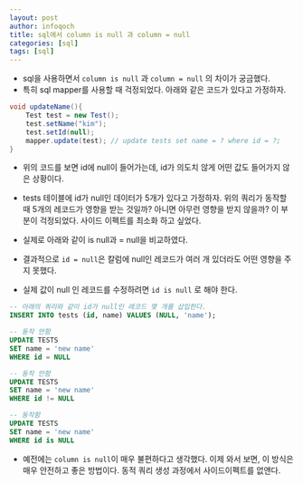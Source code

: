 ```yaml
---
layout: post
author: infoqoch
title: sql에서 column is null 과 column = null
categories: [sql]
tags: [sql]
---
```


- sql을 사용하면서 `column is null` 과 `column = null` 의 차이가 궁금했다. 
- 특히 sql mapper를 사용할 때 걱정되었다. 아래와 같은 코드가 있다고 가정하자.

```java
void updateName(){
    Test test = new Test();
    test.setName("kim");
    test.setId(null);
    mapper.update(test); // update tests set name = ? where id = ?; 
}
```
- 위의 코드를 보면 id에 null이 들어가는데, id가 의도치 않게 어떤 값도 들어가지 않은 상황이다. 
- tests 테이블에 id가 null인 데이터가 5개가 있다고 가정하자. 위의 쿼리가 동작할 때 5개의 레코드가 영향을 받는 것일까? 아니면 아무런 영향을 받지 않을까? 이 부분이 걱정되었다. 사이드 이펙트를 최소화 하고 싶었다. 

- 실제로 아래와 같이 is null과 = null을 비교하였다. 
- 결과적으로 `id = null`은 칼럼에 null인 레코드가 여러 개 있더라도 어떤 영향을 주지 못했다. 
- 실제 값이 null 인 레코드를 수정하려면 `id is null` 로 해야 한다.

```sql
-- 아래의 쿼리와 같이 id가 null인 레코드 몇 개를 삽입한다. 
INSERT INTO tests (id, name) VALUES (NULL, 'name'); 

-- 동작 안함
UPDATE TESTS 
SET name = 'new name'
WHERE id = NULL 

-- 동작 안함
UPDATE TESTS 
SET name = 'new name'
WHERE id != NULL

-- 동작함
UPDATE TESTS 
SET name = 'new name'
WHERE id is NULL 
```

- 예전에는 `column is null`이 매우 불편하다고 생각했다. 이제 와서 보면, 이 방식은 매우 안전하고 좋은 방법이다. 동적 쿼리 생성 과정에서 사이드이펙트를 없앤다. 